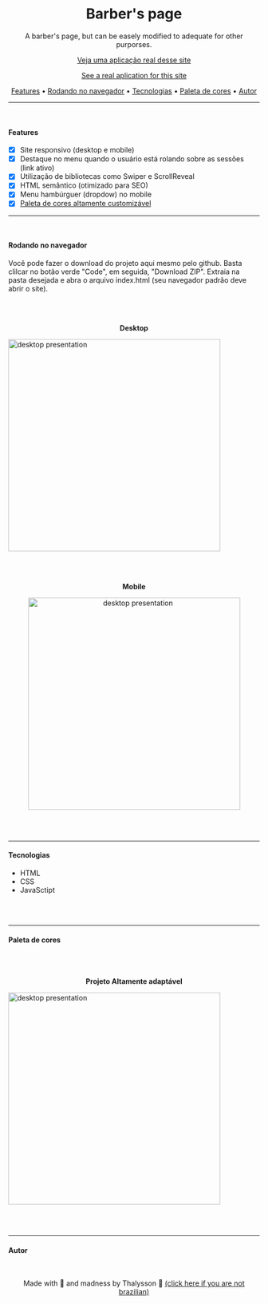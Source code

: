 <h1 align="center">Barber's page</h1>

<p align="center">A barber's page, but can be easely modified to adequate for other purporses.</p>

<p align="center"><a href="https://mettcertificados.com.br">Veja uma aplicação real desse site</a></p>
<p align="center"><a href="https://mettcertificados.com.br">See a real aplication for this site</a></p>

<p align="center">
    <a href="#features">Features</a> •
    <a href="#rodando-no-navegador">Rodando no navegador</a> •
    <a href="#tecnologias">Tecnologias</a> •
    <a href="#paleta-de-cores">Paleta de cores</a> •
    <a href="#autor">Autor</a>
</p>

---

<br>

#### Features

- [x] Site responsivo (desktop e mobile)
- [x] Destaque no menu quando o usuário está rolando sobre as sessões (link ativo)
- [x] Utilização de bibliotecas como Swiper e ScrollReveal 
- [x] HTML semântico (otimizado para SEO)
- [x] Menu hambúrguer (dropdow) no mobile
- [x] [Paleta de cores altamente customizável](#paleta-de-cores)

---

<br>

#### Rodando no navegador

<p> Você pode fazer o download do projeto aqui mesmo pelo github. Basta clilcar no botão verde "Code", em seguida, "Download ZIP". Extraia na pasta desejada e abra o arquivo index.html (seu navegador padrão deve abrir o site).</p>

<br><br>

<p align="center" style="font-weight: bold">Desktop</p>

<img alt="desktop presentation" src="./github/desktopPresentation.gif" height="425">

<br><br>

<p align="center" style="font-weight: bold">Mobile</p>

<p align="center">

<img alt="desktop presentation" src="./github/mobilePresentation.gif" height="425">

<br><br>

---
#### Tecnologias

- HTML
- CSS
- JavaSctipt

<br><br>

---
#### Paleta de cores

<br><br>

<p align="center" style="font-weight: bold">Projeto Altamente adaptável</p>

<img alt="desktop presentation" src="./github/hueControll.gif" height="425">

<br><br>

---

#### Autor
<br>

<p align="center"> Made with 🧡 and madness by Thalysson 🥛 <a href="https://www.google.com/search?q=milk+in+portuguese&oq=milk+in+portuguese&aqs=chrome..69i57.4303j0j1&sourceid=chrome&ie=UTF-8">(click here if you are not brazilian)</a></p>
